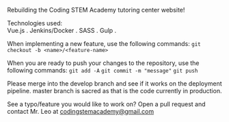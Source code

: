 Rebuilding the Coding STEM Academy tutoring center website!

Technologies used:  
Vue.js . 
Jenkins/Docker . 
SASS . 
Gulp . 

When implementing a new feature, use the following commands:
`git checkout -b <name>/<feature-name>`

When you are ready to push your changes to the repository, use the following commands:
`git add -A`
`git commit -m "message"`
`git push`

Please merge into the develop branch and see if it works on the deployment pipeline. master branch is sacred as that is the code currently in production.

See a typo/feature you would like to work on? Open a pull request and contact Mr. Leo at codingstemacademy@gmail.com 
